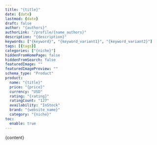 ```yaml
---
title: "{title}"
date: {date}
lastmod: {date}
draft: false
author: "{authors}"
authorLink: "/profile/{name_authors}"
description: "{description}"
keywords: ["{keyword}", "{keyword_variant1}", "{keyword_variant2}"]
tags: [{tags}]
categories: ["{niche}"]
hiddenFromHomePage: false
hiddenFromSearch: false
featuredImage: ""
featuredImagePreview: ""
schema_type: "Product"
product:
  name: "{title}"
  price: "{price}"
  currency: "USD"
  rating: "{rating}"
  ratingCount: "127"
  availability: "InStock"
  brand: "{website_name}"
  category: "{niche}"
toc:
  enable: true
---
```

        
{content}